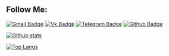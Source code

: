 ## **Follow Me:**

[![Gmail Badge](https://img.shields.io/badge/-gmail-c14438?style=flat-square&logo=Gmail&logoColor=white&link=mailto:guvacode@gmail.com)](mailto:guvacode@gmail.com) 
[![Vk Badge](https://img.shields.io/badge/-VKontakte-0072b1?style=flat-square&logo=Vk&logoColor=white&link=https://vk.com/gunkovadim)](https://vk.com/gunkovadim) 
[![Telegram Badge](https://img.shields.io/badge/-Telegram-lightgrey?style=flat-square&logo=telegram&logoColor=white&link=https://t.me/GuvaCode)](https://t.me/GuvaCode) 
[![Github Badge](https://img.shields.io/badge/-GuvaCode-grey?style=flat-square&logo=github&logoColor=white&link=https://github.com/GuvaCode/)](https://www.github.com/GuvaCode/) 

[![Github stats](https://github-readme-stats.vercel.app/api?username=guvacode&show_icons=true&include_all_commits=true)](https://github.com/guvacode/github-readme-stats)

[![Top Langs](https://github-readme-stats.vercel.app/api/top-langs/?username=guvacode&layout=compact)](https://github.com/guvacode/github-readme-stats)

